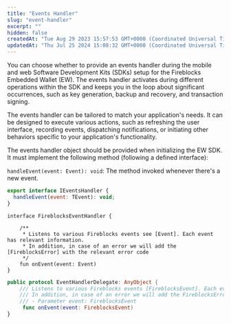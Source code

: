 ```yaml
---
title: "Events Handler"
slug: "event-handler"
excerpt: ""
hidden: false
createdAt: "Tue Aug 29 2023 15:57:53 GMT+0000 (Coordinated Universal Time)"
updatedAt: "Thu Jul 25 2024 15:08:32 GMT+0000 (Coordinated Universal Time)"
---
```

You can choose whether to provide an events handler during the mobile and web Software Development Kits (SDKs) setup for the Fireblocks Embedded Wallet (EW). The events handler activates during different operations within the SDK and keeps you in the loop about significant occurrences, such as key generation, backup and recovery, and transaction signing.

The events handler can be tailored to match your application's needs. It can be designed to execute various actions, such as refreshing the user interface, recording events, dispatching notifications, or initiating other behaviors specific to your application's functionality.

The events handler object should be provided when initializing the EW SDK. It must implement the following method (following a defined interface):

`handleEvent(event: Event): void`: The method invoked whenever there's a new event.

```javascript Web
export interface IEventsHandler {  
  handleEvent(event: TEvent): void;  
}
```
```Text Android
interface FireblocksEventHandler {

    /**
     * Listens to various Fireblocks events see [Event]. Each event has relevant information.
     * In addition, in case of an error we will add the [FireblocksError] with the relevant error code
     */
    fun onEvent(event: Event)
}

```
```swift iOS
public protocol EventHandlerDelegate: AnyObject {
    /// Listens to various Fireblocks events [FireblocksEvent]. Each event has relevant information.
    /// In addition, in case of an error we will add the FireblocksError with the relevant error code
    /// - Parameter event: FireblocksEvent
     func onEvent(event: FireblocksEvent)
}

```
